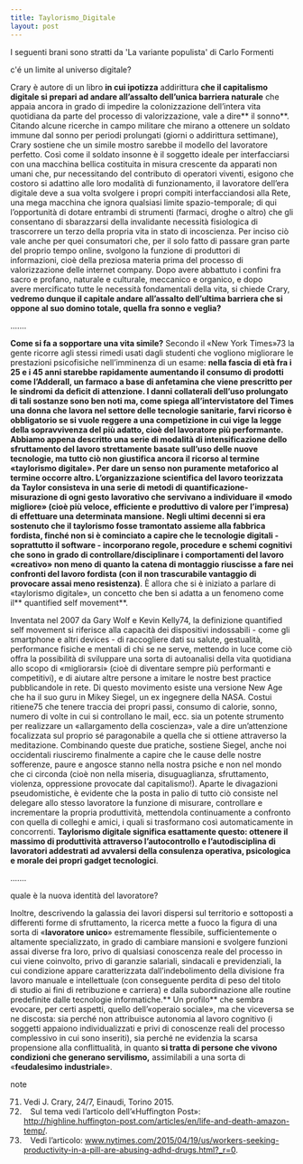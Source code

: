 ```yaml
---
title: Taylorismo_Digitale
layout: post
---
```


I seguenti brani sono stratti da 'La variante populista' di Carlo Formenti

c'é un limite al universo digitale?

Crary è autore di un libro **in cui ipotizza** addirittura **che il capitalismo digitale si prepari ad andare all’assalto dell’unica barriera naturale** che appaia ancora in grado di impedire la colonizzazione dell’intera vita quotidiana da parte del processo di valorizzazione, vale a dire** il sonno**. Citando alcune ricerche in campo militare che mirano a ottenere un soldato immune dal sonno per periodi prolungati (giorni o addirittura settimane), Crary sostiene che un simile mostro sarebbe il modello del lavoratore perfetto. Così come il soldato insonne è il soggetto ideale per interfacciarsi con una macchina bellica costituita in misura crescente da apparati non umani che, pur necessitando del contributo di operatori viventi, esigono che costoro si adattino alle loro modalità di funzionamento, il lavoratore dell’era digitale deve a sua volta svolgere i propri compiti interfacciandosi alla Rete, una mega macchina che ignora qualsiasi limite spazio-temporale; di qui l’opportunità di dotare entrambi di strumenti (farmaci, droghe o altro) che gli consentano di sbarazzarsi della invalidante necessità fisiologica di trascorrere un terzo della propria vita in stato di incoscienza. Per inciso ciò vale anche per quei consumatori che, per il solo fatto di passare gran parte del proprio tempo online, svolgono la funzione di produttori di informazioni, cioè della preziosa materia prima del processo di valorizzazione delle internet company. Dopo avere abbattuto i confini fra sacro e profano, naturale e culturale, meccanico e organico, e dopo avere mercificato tutte le necessità fondamentali della vita, si chiede Crary, **vedremo dunque il capitale andare all’assalto dell’ultima barriera che si oppone al suo domino totale, quella fra sonno e veglia?**

.......


**Come si fa a sopportare una vita simile?** Secondo il «New York Times»73 la gente ricorre agli stessi rimedi usati dagli studenti che vogliono migliorare le prestazioni psicofisiche nell’imminenza di un esame: **nella fascia di età fra i 25 e i 45 anni starebbe rapidamente aumentando il consumo di prodotti come l’Adderall, un farmaco a base di anfetamina **che viene prescritto per le sindromi da deficit di attenzione. I danni collaterali dell’uso prolungato di tali sostanze sono ben noti ma, come spiega all’intervistatore del Times una donna che lavora nel settore delle tecnologie sanitarie, farvi ricorso è obbligatorio se si vuole reggere a una competizione in cui vige la legge della sopravvivenza del più adatto, cioè del lavoratore più performante.
Abbiamo appena descritto una serie di modalità di intensificazione dello sfruttamento del lavoro strettamente basate sull’uso delle nuove tecnologie, ma tutto ciò non giustifica ancora il ricorso al termine «**taylorismo digitale**». Per dare un senso non puramente metaforico al termine occorre altro. L’organizzazione scientifica del lavoro teorizzata da Taylor consisteva in una serie di metodi di quantificazione-misurazione di ogni gesto lavorativo che servivano a individuare il «modo migliore» (cioè più veloce, efficiente e produttivo di valore per l’impresa) di effettuare una determinata mansione. Negli ultimi decenni si era sostenuto che il taylorismo fosse tramontato assieme alla fabbrica fordista,** finché non si è cominciato a capire che le tecnologie digitali - soprattutto il software - incorporano regole, procedure e schemi cognitivi che sono in grado di controllare/disciplinare i comportamenti del lavoro «creativo» non meno di quanto la catena di montaggio riuscisse a fare nei confronti del lavoro fordista (con il non trascurabile vantaggio di provocare assai meno resistenza)**. È allora che si è iniziato a parlare di «taylorismo digitale», un concetto che ben si adatta a un fenomeno come il** quantified self movement**.

Inventata nel 2007 da Gary Wolf e Kevin Kelly74, la definizione quantified self movement si riferisce alla capacità dei dispositivi indossabili - come gli smartphone e altri devices - di raccogliere dati su salute, gestualità, performance fisiche e mentali di chi se ne serve, mettendo in luce come ciò offra la possibilità di sviluppare una sorta di autoanalisi della vita quotidiana allo scopo di «migliorarsi» (cioè di diventare sempre più performanti e competitivi), e di aiutare altre persone a imitare le nostre best practice pubblicandole in rete. Di questo movimento esiste una versione New Age che ha il suo guru in Mikey Siegel, un ex ingegnere della NASA. Costui ritiene75 che tenere traccia dei propri passi, consumo di calorie, sonno, numero di volte in cui si controllano le mail, ecc. sia un potente strumento per realizzare un «allargamento della coscienza», vale a dire un’attenzione focalizzata sul proprio sé paragonabile a quella che si ottiene attraverso la meditazione. Combinando queste due pratiche, sostiene Siegel, anche noi occidentali riusciremo finalmente a capire che le cause delle nostre sofferenze, paure e angosce stanno nella nostra psiche e non nel mondo che ci circonda (cioè non nella miseria, disuguaglianza, sfruttamento, violenza, oppressione provocate dal capitalismo!). Aparte le divagazioni pseudomistiche, è evidente che la posta in palio di tutto ciò consiste nel delegare allo stesso lavoratore la funzione di misurare, controllare e incrementare la propria produttività, mettendola continuamente a confronto con quella di colleghi e amici, i quali si trasformano così automaticamente in concorrenti. **Taylorismo digitale significa esattamente questo: ottenere il massimo di produttività attraverso l’autocontrollo e l’autodisciplina di lavoratori addestrati ad avvalersi della consulenza operativa, psicologica e morale dei propri gadget tecnologici**.

.......

quale è la nuova identità del lavoratore?

Inoltre, descrivendo la galassia dei lavori dispersi sul territorio e sottoposti a differenti forme di sfruttamento, la ricerca mette a fuoco la figura di una sorta di «**lavoratore unico**» estremamente flessibile, sufficientemente o altamente specializzato, in grado di cambiare mansioni e svolgere funzioni assai diverse fra loro, privo di qualsiasi conoscenza reale del processo in cui viene coinvolto, privo di garanzie salariali, sindacali e previdenziali, la cui condizione appare caratterizzata dall’indebolimento della divisione fra lavoro manuale e intellettuale (con conseguente perdita di peso del titolo di studio ai fini di retribuzione e carriera) e dalla subordinazione alle routine predefinite dalle tecnologie informatiche.** Un profilo** che sembra evocare, per certi aspetti, quello dell’«operaio sociale», ma che viceversa se ne discosta: sia perché non attribuisce autonomia al lavoro cognitivo (i soggetti appaiono individualizzati e privi di conoscenze reali del processo complessivo in cui sono inseriti), sia perché ne evidenzia la scarsa propensione alla conflittualità, in quanto **si tratta di persone che vivono condizioni che generano servilismo,** assimilabili a una sorta di «**feudalesimo industriale**».


note

71. Vedi J. Crary, 24/7, Einaudi, Torino 2015.
72.    Sul tema vedi l’articolo dell’«Huffington Post»: http://highline.huffington-post.com/articles/en/life-and-death-amazon-temp/.
73.    Vedi l’articolo: www.nytimes.com/2015/04/19/us/workers-seeking-productivity-in-a-pill-are-abusing-adhd-drugs.html?_r=0.